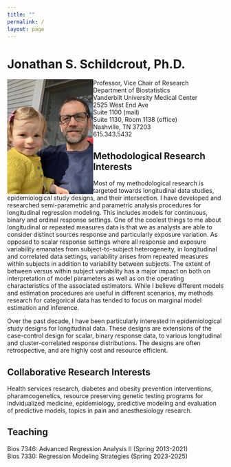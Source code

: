 ```yaml
---
title: ""
permalink: /
layout: page
---
```


# Jonathan S. Schildcrout, Ph.D.

<img style="float: left;" src="ADF34C67-2B3D-4EE5-B061-C8332D3EA43D.jpg" width="200"/>


Professor, Vice Chair of Research \
Department of Biostatistics \
Vanderbilt University Medical Center \
2525 West End Ave \
Suite 1100 (mail) \
Suite 1130, Room 1138 (office) \
Nashville, TN 37203 \
615.343.5432 
</img>
 


 
## Methodological Research Interests

Most of my methodological research is targeted towards longitudinal data studies, epidemiological study designs, and their intersection. 
I have developed and researched semi-parametric and parametric analysis procedures for longitudinal regression modeling. This includes 
models for continuous, binary and ordinal response settings. One of the coolest things to me about longitudinal or repeated measures 
data is that we as analysts are able to consider distinct sources response and particularly exposure variation. As opposed to scalar 
response settings where all response and exposure variability emanates from subject-to-subject heterogeneity, in longitudinal and 
correlated data settings, variability arises from repeated measures within subjects in addition to variability between subjects. The 
extent of between versus within subject variability has a major impact on both on interpretation of model parameters as well as on the 
operating characteristics of the associated estimators. While I believe different models and estimation procedures are useful in different 
scenarios, my methods research for categorical data has tended to focus on marginal model estimation and inference.

Over the past decade, I have been particularly interested in epidemiological study designs for longitudinal data. These designs are 
extensions of the case-control design for scalar, binary response data, to various longitudinal and cluster-correlated response 
distributions. The designs are often retrospective, and are highly cost and resource efficient.

## Collaborative Research Interests

Health services research, diabetes and obesity prevention interventions, pharamcogenetics, resource preserving genetic testing programs 
for indvidualized medicine, epidemiology, predictive modeling and evaluation of predictive models, topics in pain and anesthesiology research.

## Teaching

Bios 7346: Advanced Regression Analysis II (Spring 2013-2021)\
Bios 7330: Regression Modeling Strategies (Spring 2023-2025)

